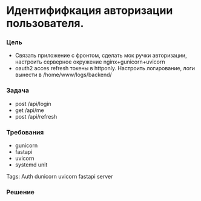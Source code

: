 # Идентифифкация авторизации пользователя.

### Цель

- Связать приложение с фронтом, сделать мок ручки авторизации, настроить серверное окружение nginx+gunicorn+uvicorn
- oauth2 acces refresh токены в httponly.
Настроить логирование, логи вынести в /home/www/logs/backend/

### Задача

- post /api/login
- get /api/me
- post /api/refresh


### Требования

- gunicorn
- fastapi
- uvicorn
- systemd unit

Tags: Auth dunicorn uvicorn fastapi server


### Решение 
